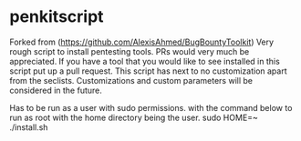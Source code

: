 # penkitscript
Forked from (https://github.com/AlexisAhmed/BugBountyToolkit)
Very rough script to install pentesting tools. PRs would very much be appreciated.
If you have a tool that you would like to see installed in this script put up a pull request. This script has next to no customization apart from the seclists.
Customizations and custom parameters will be considered in the future.

Has to be run as a user with sudo permissions. with the command below to run as root with the home directory being the user.
sudo HOME=~ ./install.sh
